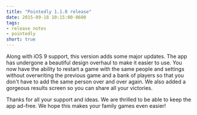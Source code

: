 ```yaml
---
title: "Pointedly 1.1.0 release"
date: 2015-09-18 10:15:00-0600
tags:
- release notes
- pointedly
short: true
---
```


Along with iOS 9 support, this version adds some major updates. The app has undergone a beautiful design overhaul to make it easier to use. You now have the ability to restart a game with the same people and settings without overwriting the previous game and a bank of players so that you don't have to add the same person over and over again. We also added a gorgeous results screen so you can share all your victories.

Thanks for all your support and ideas. We are thrilled to be able to keep the app ad-free. We hope this makes your family games even easier!
